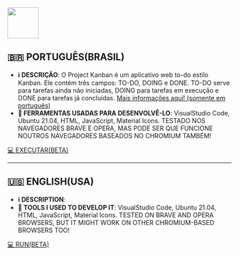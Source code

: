 <a href="https://redwars22.github.io/Web2/Kanban/">
  <img src="https://redwars22.github.io/Web2/Kanban/src/kanban.png" width="70px"/>
</a>

## 🇧🇷 PORTUGUÊS(BRASIL) 

* **ℹ️ DESCRIÇÃO**: O Project Kanban é um aplicativo web to-do estilo Kanban. Ele contém três campos: TO-DO, DOING e DONE. TO-DO serve para tarefas ainda não iniciadas, DOING para tarefas em execução e DONE para tarefas já concluídas. [Mais informações aqui! (somente em português)](https://redwars22.github.io/Web2/Kanban/pages/help.html)
* **🧰 FERRAMENTAS USADAS PARA DESENVOLVÊ-LO**: VisualStudio Code, Ubuntu 21.04, HTML, JavaScript, Material Icons. TESTADO NOS NAVEGADORES BRAVE E OPERA, MAS PODE SER QUE FUNCIONE NOUTROS NAVEGADORES BASEADOS NO CHROMIUM TAMBÉM!

[💻 EXECUTAR(BETA)](https://redwars22.github.io/Web2/Kanban/)

<hr/>

## 🇺🇸 ENGLISH(USA)

* **ℹ️ DESCRIPTION**: 
* **🧰 TOOLS I USED TO DEVELOP IT**: VisualStudio Code, Ubuntu 21.04, HTML, JavaScript, Material Icons. TESTED ON BRAVE AND OPERA BROWSERS, BUT IT MIGHT WORK ON OTHER CHROMIUM-BASED BROWSERS TOO!

[💻 RUN(BETA)](https://redwars22.github.io/Web2/Kanban/)
